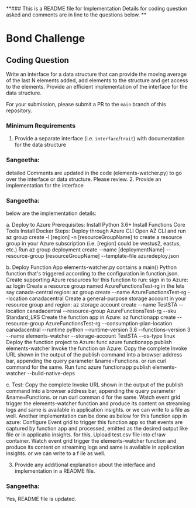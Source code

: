 **### This is a README file for Implementation Details for coding question asked and comments are in line to the questions below.
**
# Bond Challenge

## Coding Question

Write an interface for a data structure that can provide the moving average of the last N elements added, add elements to the structure and get access to the elements. Provide an efficient implementation of the interface for the data structure.

For your submission, please submit a PR to the `main` branch of this repository.

### Minimum Requirements

1. Provide a separate interface (i.e. `interface`/`trait`) with documentation for the data structure
### Sangeetha:
   detailed Comments are updated in the code (elements-watcher.py) to go over the interface or data structure. Please review.
2. Provide an implementation for the interface
### Sangeetha:
   below are the implementation details:
   
   a. Deploy to Azure
      Prerequisites:
      Install Python 3.6+
      Install Functions Core Tools
      Install Docker
      Steps:
      Deploy through Azure CLI
      Open AZ CLI and run az group create -l [region] -n [resourceGroupName] to create a resource group in your Azure subscription (i.e. [region] could be westus2, eastus,       etc.)
      Run az group deployment create --name [deploymentName] --resource-group [resourceGroupName] --template-file azuredeploy.json

   b. Deploy Function App
      elements-watcher.py contains a main() Python function that's triggered according to the configuration in function.json.
      Create supporting Azure resources for this function to run:
      sign in to Azure: az login
      Create a resource group named AzureFunctionsTest-rg in the lets say canada-central region:
      az group create --name AzureFunctionsTest-rg --location canadacentral
      Create a general-purpose storage account in your resource group and region:
      az storage account create --name TestSTA --location canadacentral --resource-group AzureFunctionsTest-rg --sku Standard_LRS
      Create the function app in Azure: az functionapp create --resource-group AzureFunctionsTest-rg --consumption-plan-location canadacentral --runtime python --runtime-version 3.8 --functions-version 3 --name elements-watcher --storage-account TestSTA --os-type linux
      Deploy the function project to Azure:
      func azure functionapp publish elements-watcher
      Invoke the function on Azure:
      Copy the complete Invoke URL shown in the output of the publish command into a browser address bar, appending the query parameter &name=Functions. or run curl command      for the same.
      Run func azure functionapp publish elements-watcher --build-native-deps

   c. Test:
       Copy the complete Invoke URL shown in the output of the publish command into a browser address bar, appending the query parameter &name=Functions. or run curl comman      d for the same.  Watch event grid trigger the elements-watcher function and produce its content on streaming logs and same is available in application insights. or we      can write to a file as well.
      Another implementation can be done as below for this function app in azure:
      Configure Event grid to trigger this function app so that events are captured by function app and processed, emitted as the desired output like file or in applicatio       insights.
      for this, Upload test.csv file into c1raw container.
      Watch event grid trigger the elements-watcher function and produce its content on streaming logs and same is available in application insights. or we can write to a f      ile as well.

3. Provide any additional explanation about the interface and implementation in a README file.
### Sangeetha:
   Yes, README file is updated.
   
